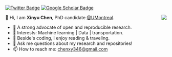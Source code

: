 [![Twitter Badge](https://img.shields.io/twitter/follow/chenxy346?style=social)](https://twitter.com/chenxy346)
[![Google Scholar Badge](https://img.shields.io/badge/Google-Scholar-blue)](https://scholar.google.com/citations?user=mCrW04wAAAAJ&hl=en)

<img align="right" src="https://github-readme-stats.vercel.app/api?username=xinychen&show_icons=true&icon_color=805AD5&text_color=718096&bg_color=ffffff&hide_title=true" />


👋 Hi, I am **Xinyu Chen**, PhD candidate [@UMontreal](https://twitter.com/UMontreal).

- 🔭 A strong advocate of open and reproducible research.
- 🌱 Interests: Machine learning | Data | transportation.
- 🤔 Beside's coding, I enjoy reading & traveling.
- 💬 Ask me questions about my research and repositories!
- 📫 How to reach me: [chenxy346@gmail.com](chenxy346@gmail.com)
